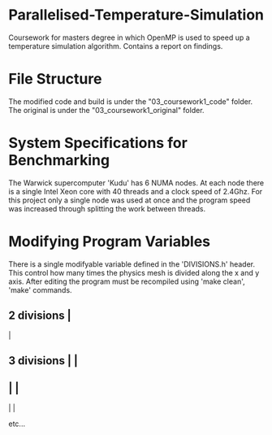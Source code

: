 # Parallelised-Temperature-Simulation
Coursework for masters degree in which OpenMP is used to speed up a temperature simulation algorithm. Contains a report on findings.

# File Structure
The modified code and build is under the "03_coursework1_code" folder. The original is under the "03_coursework1_original" folder.

# System Specifications for Benchmarking
The Warwick supercomputer 'Kudu' has 6 NUMA nodes. At each node there is a single Intel Xeon core with 40 threads and a clock speed of 2.4Ghz. For this project only a single node was used at once and the program speed was increased through splitting the work between threads.

# Modifying Program Variables
There is a single modifyable variable defined in the 'DIVISIONS.h' header. This control how many times the physics mesh is divided along the x and y axis. After editing the program must be recompiled using 'make clean', 'make' commands.

2 divisions
  |
-----
  |

3 divisions
  | |
-------
  | |
-------
  | |

etc...
